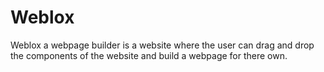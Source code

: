 # Weblox

Weblox a webpage builder is a website where the user can drag and drop the components of the website and build a webpage for there own.
